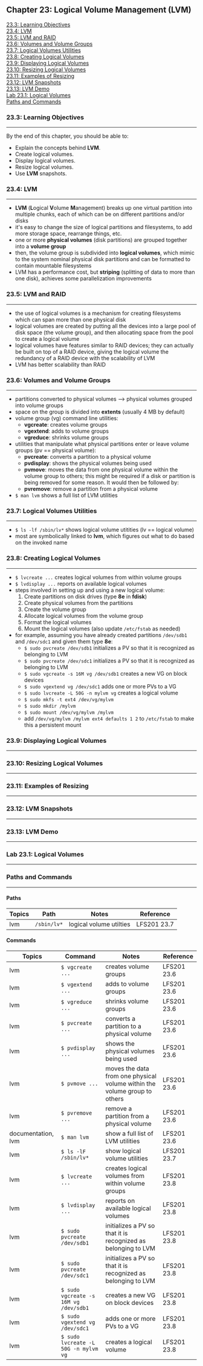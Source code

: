 Chapter 23: Logical Volume Management (LVM)
-------------------------------------------

[23.3: Learning Objectives](#233-learning-objectives)  
[23.4: LVM](#234-lvm)  
[23.5: LVM and RAID](#235-lvm-and-raid)  
[23.6: Volumes and Volume Groups](#236-volumes-and-volume-groups)  
[23.7: Logical Volumes Utilities](#237-logical-volumes-utilities)  
[23.8: Creating Logical Volumes](#238-creating-logical-volumes)  
[23.9: Displaying Logical Volumes](#239-displaying-logical-volumes)  
[23.10: Resizing Logical Volumes](#2310-resizing-logical-volumes)  
[23.11: Examples of Resizing](#2311-examples-of-resizing)  
[23.12: LVM Snapshots](#2312-lvm-snapshots)  
[23.13: LVM Demo](#2313-lvm-demo)  
[Lab 23.1: Logical Volumes](#lab-231-logical-volumes)  
[Paths and Commands](#paths-and-commands)  
  
### 23.3: Learning Objectives
----
By the end of this chapter, you should be able to:
* Explain the concepts behind **LVM**.
* Create logical volumes.
* Display logical volumes.
* Resize logical volumes.
* Use **LVM** snapshots.

### 23.4: LVM
----
* **LVM** (**L**ogical **V**olume **M**anagement) breaks up one virtual partition into multiple chunks, each of which can be on different partitions and/or disks
* it's easy to change the size of logical partitions and filesystems, to add more storage space, rearrange things, etc.
* one or more **physical volumes** (disk partitions) are grouped together into a **volume group**
* then, the volume group is subdivided into **logical volumes**, which mimic to the system nominal physical disk partitions and can be formatted to contain mountable filesystems
* LVM has a performance cost, but **striping** (splitting of data to more than one disk), achieves some parallelization improvements

### 23.5: LVM and RAID
----
* the use of logical volumes is a mechanism for creating filesystems which can span more than one physical disk
* logical volumes are created by putting all the devices into a large pool of disk space (the volume group), and then allocating space from the pool to create a logical volume
* logical volumes have features similar to RAID devices; they can actually be built on top of a RAID device, giving the logical volume the redundancy of a RAID device with the scalability of LVM
* LVM has better scalability than RAID

### 23.6: Volumes and Volume Groups
----
* partitions converted to physical volumes --> physical volumes grouped into volume groups
* space on the group is divided into **extents** (usually 4 MB by default)
* volume group (vg) command line utilities:
    * **vgcreate**: creates volume groups
    * **vgextend**: adds to volume groups
    * **vgreduce**: shrinks volume groups
* utilities that manipulate what physical partitions enter or leave volume groups (pv == physical volume):
    * **pvcreate**: converts a partition to a physical volume
    * **pvdisplay**: shows the physical volumes being used
    * **pvmove**: moves the data from one physical volume within the volume group to others; this might be required if a disk or partition is being removed for some reason. It would then be followed by:
    * **pvremove**: remove a partition from a physical volume
* `$ man lvm` shows a full list of LVM utilities

### 23.7: Logical Volumes Utilities
----
* `$ ls -lf /sbin/lv*` shows logical volume utitities (lv == logical volume)
* most are symbolically linked to **lvm**, which figures out what to do based on the invoked name

### 23.8: Creating Logical Volumes
----
* `$ lvcreate ...` creates logical volumes from within volume groups
* `$ lvdisplay ...` reports on available logical volumes
* steps involved in setting up and using a new logical volume:
    1. Create partitions on disk drives (type **8e** in **fdisk**)
    2. Create physical volumes from the partitions
    3. Create the volume group
    4. Allocate logical volumes from the volume group
    5. Format the logical volumes
    6. Mount the logical volumes (also update `/etc/fstab` as needed)
* for example, assuming you have already created partitions `/dev/sdb1` and `/dev/sdc1` and given them type **8e**:
    * `$ sudo pvcreate /dev/sdb1` initializes a PV so that it is recognized as belonging to LVM
    * `$ sudo pvcreate /dev/sdc1` initializes a PV so that it is recognized as belonging to LVM
    * `$ sudo vgcreate -s 16M vg /dev/sdb1` creates a new VG on block devices
    * `$ sudo vgextend vg /dev/sdc1` adds one or more PVs to a VG
    * `$ sudo lvcreate -L 50G -n mylvm vg` creates a logical volume
    * `$ sudo mkfs -t ext4 /dev/vg/mylvm`
    * `$ sudo mkdir /mylvm`
    * `$ sudo mount /dev/vg/mylvm /mylvm`
    * add `/dev/vg/mylvm /mylvm ext4 defaults 1 2` to `/etc/fstab` to make this a persistent mount

### 23.9: Displaying Logical Volumes
----
### 23.10: Resizing Logical Volumes
----
### 23.11: Examples of Resizing
----
### 23.12: LVM Snapshots
----
### 23.13: LVM Demo
----
### Lab 23.1: Logical Volumes
----
### Paths and Commands
----
  
#### Paths  

Topics | Path | Notes | Reference
------ | ---- | ----- | ---------
lvm | `/sbin/lv*` | logical volume utilties | LFS201 23.7

#### Commands  

Topics | Command | Notes | Reference
------ | ------- | ----- | ---------
lvm | `$ vgcreate ...` | creates volume groups | LFS201 23.6
lvm | `$ vgextend ...` | adds to volume groups | LFS201 23.6
lvm | `$ vgreduce ...` | shrinks volume groups | LFS201 23.6
lvm | `$ pvcreate ...` | converts a partition to a physical volume | LFS201 23.6
lvm | `$ pvdisplay ...` | shows the physical volumes being used | LFS201 23.6
lvm | `$ pvmove ...` | moves the data from one physical volume within the volume group to others | LFS201 23.6
lvm | `$ pvremove ...` | remove a partition from a physical volume | LFS201 23.6
documentation, lvm | `$ man lvm` | show a full list of LVM utilities | LFS201 23.6
lvm | `$ ls -lF /sbin/lv*` | show logical volume utilities | LFS201 23.7
lvm | `$ lvcreate ...` | creates logical volumes from within volume groups | LFS201 23.8
lvm | `$ lvdisplay ...` | reports on available logical volumes | LFS201 23.8
lvm | `$ sudo pvcreate /dev/sdb1` | initializes a PV so that it is recognized as belonging to LVM | LFS201 23.8
lvm | `$ sudo pvcreate /dev/sdc1` | initializes a PV so that it is recognized as belonging to LVM | LFS201 23.8
lvm | `$ sudo vgcreate -s 16M vg /dev/sdb1` | creates a new VG on block devices | LFS201 23.8
lvm | `$ sudo vgextend vg /dev/sdc1` | adds one or more PVs to a VG | LFS201 23.8
lvm | `$ sudo lvcreate -L 50G -n mylvm vg` | creates a logical volume | LFS201 23.8

